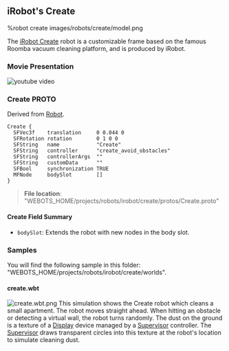 ## iRobot's Create

%robot create images/robots/create/model.png

The [iRobot Create](http://www.irobot.com/About-iRobot/STEM/Create-2.aspx) robot is a customizable frame based on the famous Roomba vacuum cleaning platform, and is produced by iRobot.

### Movie Presentation

![youtube video](https://www.youtube.com/watch?v=dEgLYioQycA)

### Create PROTO

Derived from [Robot](../reference/robot.md).

```
Create {
  SFVec3f    translation     0 0.044 0
  SFRotation rotation        0 1 0 0
  SFString   name            "Create"
  SFString   controller      "create_avoid_obstacles"
  SFString   controllerArgs  ""
  SFString   customData      ""
  SFBool     synchronization TRUE
  MFNode     bodySlot        []
}
```

> **File location**: "WEBOTS\_HOME/projects/robots/irobot/create/protos/Create.proto"

#### Create Field Summary

- `bodySlot`: Extends the robot with new nodes in the body slot.

### Samples

You will find the following sample in this folder: "WEBOTS\_HOME/projects/robots/irobot/create/worlds".

#### create.wbt

![create.wbt.png](images/robots/create/create.wbt.png) This simulation shows the Create robot which cleans a small apartment.
The robot moves straight ahead.
When hitting an obstacle or detecting a virtual wall, the robot turns randomly.
The dust on the ground is a texture of a [Display](../reference/display.md) device managed by a [Supervisor](../reference/supervisor.md) controller.
The [Supervisor](../reference/supervisor.md) draws transparent circles into this texture at the robot's location to simulate cleaning dust.
